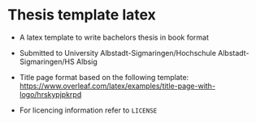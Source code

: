# Thesis template latex
- A latex template to write bachelors thesis in book format
- Submitted to University Albstadt-Sigmaringen/Hochschule Albstadt-Sigmaringen/HS Albsig

- Title page format based on the following template: https://www.overleaf.com/latex/examples/title-page-with-logo/hrskypjpkrpd
- For licencing information refer to `LICENSE`